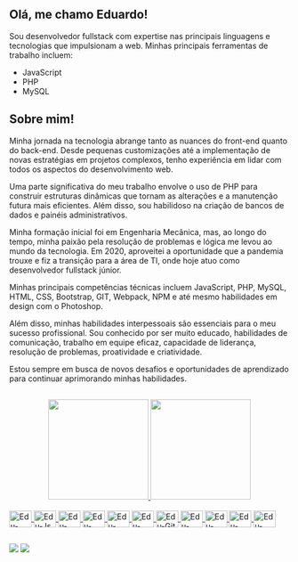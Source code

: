 ## Olá, me chamo Eduardo!

<p>Sou desenvolvedor fullstack com expertise nas principais linguagens e tecnologias que impulsionam a web. Minhas principais ferramentas de trabalho incluem:</p>

- JavaScript
- PHP
- MySQL

## Sobre mim!

<p>Minha jornada na tecnologia abrange tanto as nuances do front-end quanto do back-end. Desde pequenas customizações até a implementação de novas estratégias em projetos complexos, tenho experiência em lidar com todos os aspectos do desenvolvimento web. </p>

<p>Uma parte significativa do meu trabalho envolve o uso de PHP para construir estruturas dinâmicas que tornam as alterações e a manutenção futura mais eficientes. Além disso, sou habilidoso na criação de bancos de dados e painéis administrativos.</p>

<p>Minha formação inicial foi em Engenharia Mecânica, mas, ao longo do tempo, minha paixão pela resolução de problemas e lógica me levou ao mundo da tecnologia. Em 2020, aproveitei a oportunidade que a pandemia trouxe e fiz a transição para a área de TI, onde hoje atuo como desenvolvedor fullstack júnior.</p>

<p>Minhas principais competências técnicas incluem JavaScript, PHP, MySQL, HTML, CSS, Bootstrap, GIT, Webpack, NPM e até mesmo habilidades em design com o Photoshop.</p>

<p>Além disso, minhas habilidades interpessoais são essenciais para o meu sucesso profissional. Sou conhecido por ser muito educado, habilidades de comunicação, trabalho em equipe eficaz, capacidade de liderança, resolução de problemas, proatividade e criatividade.</p>

<p>Estou sempre em busca de novos desafios e oportunidades de aprendizado para continuar aprimorando minhas habilidades.</p>

##

<div align="center">
  <a href="https://github.com/EduardoFCarvalho">
  <img height="180em" src="https://github-readme-stats.vercel.app/api?username=EduardoFCarvalho&show_icons=true&theme=gruvbox&include_all_commits=true&count_private=true"/>
  <img height="180em" src="https://github-readme-stats.vercel.app/api/top-langs/?username=EduardoFCarvalho&layout=compact&langs_count=7&theme=gruvbox"/>
</div>
<div style="display: inline_block"><br>
  <img align="center" alt="Edu-Php" height="30" width="40" src="https://cdn.jsdelivr.net/gh/devicons/devicon/icons/php/php-original.svg">  
  <img align="center" alt="Edu-Js" height="30" width="40" src="https://cdn.jsdelivr.net/gh/devicons/devicon/icons/javascript/javascript-plain.svg">  
  <img align="center" alt="Edu-HTML" height="30" width="40" src="https://cdn.jsdelivr.net/gh/devicons/devicon/icons/html5/html5-original.svg">
  <img align="center" alt="Edu-CSS" height="30" width="40" src="https://cdn.jsdelivr.net/gh/devicons/devicon/icons/css3/css3-original.svg">
  <img align="center" alt="Edu-mySql" height="30" width="40" src="https://cdn.jsdelivr.net/gh/devicons/devicon/icons/mysql/mysql-plain-wordmark.svg" />
  <img align="center" alt="Edu-NPM" height="30" width="40" src="https://cdn.jsdelivr.net/gh/devicons/devicon/icons/npm/npm-original-wordmark.svg">
  <img align="center" alt="Edu-Git" height="30" width="40" src="https://cdn.jsdelivr.net/gh/devicons/devicon/icons/git/git-original.svg">
  <img align="center" alt="Edu-Gimp" height="30" width="40" src="https://cdn.jsdelivr.net/gh/devicons/devicon/icons/gimp/gimp-original-wordmark.svg">
  <img align="center" alt="Edu-Ruby" height="30" width="40" src="https://cdn.jsdelivr.net/gh/devicons/devicon/icons/ruby/ruby-original.svg">
  <img align="center" alt="Edu-Vue" height="30" width="40" src="https://cdn.jsdelivr.net/gh/devicons/devicon/icons/vuejs/vuejs-original.svg">
  <img align="center" alt="Edu-React" height="30" width="40" src="https://cdn.jsdelivr.net/gh/devicons/devicon/icons/react/react-original.svg">
</div>
  
  ##

<div>
<a href = "mailto:edufcarvalho@gmail.com"><img src="https://img.shields.io/badge/Gmail-D14836?style=for-the-badge&logo=gmail&logoColor=white" target="_blank"></a>
  <a href="https://www.linkedin.com/in/eduardoflaviodecarvalho/" target="_blank"><img src="https://img.shields.io/badge/LinkedIn-0077B5?style=for-the-badge&logo=linkedin&logoColor=white" target="_blank"></a>
</div>
